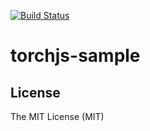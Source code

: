 [![Build Status](https://travis-ci.org/jaffamonkey/torchjs-uitest-electron.svg?branch=master)](https://travis-ci.org/jaffamonkey/torchjs-uitest-electron)
# torchjs-sample

[gitter-image]: https://img.shields.io/badge/GITTER-join%20chat-green.svg?style=flat-square
[gitter-url]: https://gitter.im/alibaba/macaca
[travis-image]: https://img.shields.io/travis/macaca-sample/torchjs-sample.svg?style=flat-square
[travis-url]: https://travis-ci.org/macaca-sample/torchjs-sample


## License

The MIT License (MIT)
